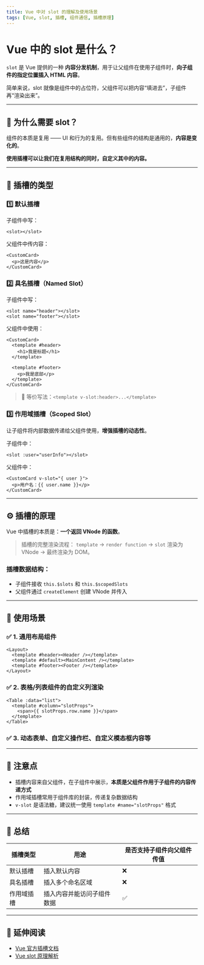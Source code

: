 ```yaml
---
title: Vue 中对 slot 的理解及使用场景
tags: [Vue, slot, 插槽, 组件通信, 插槽原理]
---
```


# Vue 中的 slot 是什么？

`slot` 是 Vue 提供的一种 **内容分发机制**，用于让父组件在使用子组件时，**向子组件的指定位置插入 HTML 内容**。

简单来说，slot 就像是组件中的占位符，父组件可以把内容“填进去”，子组件再“渲染出来”。

---

## 📌 为什么需要 slot？

组件的本质是复用 —— UI 和行为的复用。但有些组件的结构是通用的，**内容是变化的**。

**使用插槽可以让我们在复用结构的同时，自定义其中的内容。**

---

## 🧱 插槽的类型

### 1️⃣ 默认插槽

子组件中写：

```vue
<slot></slot>
```

父组件中传内容：

```vue
<CustomCard>
  <p>这是内容</p>
</CustomCard>
```

### 2️⃣ 具名插槽（Named Slot）

子组件中写：

```vue
<slot name="header"></slot>
<slot name="footer"></slot>
```

父组件中使用：

```vue
<CustomCard>
  <template #header>
    <h1>我是标题</h1>
  </template>

  <template #footer>
    <p>我是底部</p>
  </template>
</CustomCard>
```

> 🔁 等价写法：`<template v-slot:header>...</template>`

### 3️⃣ 作用域插槽（Scoped Slot）

让子组件将内部数据传递给父组件使用，**增强插槽的动态性**。

子组件中：

```vue
<slot :user="userInfo"></slot>
```

父组件中：

```vue
<CustomCard v-slot="{ user }">
  <p>用户名：{{ user.name }}</p>
</CustomCard>
```

---

## ⚙️ 插槽的原理

Vue 中插槽的本质是：**一个返回 VNode 的函数**。

> 插槽的完整渲染流程：
> `template` → `render function` → `slot` 渲染为 VNode → 最终渲染为 DOM。

### 插槽数据结构：

* 子组件接收 `this.$slots` 和 `this.$scopedSlots`
* 父组件通过 `createElement` 创建 VNode 并传入

---

## 🧠 使用场景

### ✅ 1. 通用布局组件

```vue
<Layout>
  <template #header><Header /></template>
  <template #default><MainContent /></template>
  <template #footer><Footer /></template>
</Layout>
```

### ✅ 2. 表格/列表组件的自定义列渲染

```vue
<Table :data="list">
  <template #column="slotProps">
    <span>{{ slotProps.row.name }}</span>
  </template>
</Table>
```

### ✅ 3. 动态表单、自定义操作栏、自定义模态框内容等

---

## 🚨 注意点

* 插槽内容来自父组件，在子组件中展示，**本质是父组件作用于子组件的内容传递方式**
* 作用域插槽常用于组件库的封装，传递复杂数据结构
* `v-slot` 是语法糖，建议统一使用 `template #name="slotProps"` 格式

---

## 🧾 总结

| 插槽类型  | 用途            | 是否支持子组件向父组件传值 |
| ----- | ------------- | ------------- |
| 默认插槽  | 插入默认内容        | ❌             |
| 具名插槽  | 插入多个命名区域      | ❌             |
| 作用域插槽 | 插入内容并能访问子组件数据 | ✅             |

---

## 🔗 延伸阅读

* [Vue 官方插槽文档](https://cn.vuejs.org/guide/components/slots.html)
* [Vue slot 原理解析](https://github.com/vuejs/core/blob/main/packages/runtime-core/src/componentSlots.ts)

